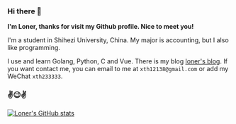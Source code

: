 ### Hi there 👋️

**I'm Loner, thanks for visit my Github profile. Nice to meet you!**

I'm a student in Shihezi University, China. My major is accounting, but I also like programming.

I use and learn Golang, Python, C and Vue. There is my blog [loner's blog](https://www.loner1024.top).  If you want contact me, you can email to me at `xth12138@gmail.com` or add my WeChat `xth233333`.

### ✌️😉✌️

[![Loner's GitHub stats](https://github-readme-stats.vercel.app/api?username=loner1024&count_private=true&show_icons=true&theme=gotham)](https://github.com/loner1024)


